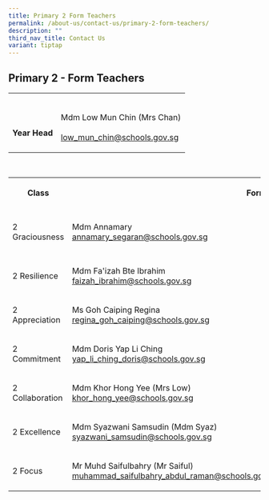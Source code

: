 ```yaml
---
title: Primary 2 Form Teachers
permalink: /about-us/contact-us/primary-2-form-teachers/
description: ""
third_nav_title: Contact Us
variant: tiptap
---
```

<h2><strong>Primary 2 - Form Teachers</strong></h2>
<table style="minWidth: 50px">
<colgroup>
<col>
<col>
</colgroup>
<tbody>
<tr>
<th rowspan="1" colspan="1">
<p>
<br>
<br>Year Head</p>
</th>
<td rowspan="1" colspan="1">
<p>
<br>Mdm Low Mun Chin (Mrs Chan)
<br>
<br><a href="mailto:low_mun_chin@schools.gov.sg" rel="noopener noreferrer nofollow" target="_blank">low_mun_chin@schools.gov.sg</a>
</p>
</td>
</tr>
</tbody>
</table>
<p>
<br>
</p>
<table style="minWidth: 75px">
<colgroup>
<col>
<col>
<col>
</colgroup>
<tbody>
<tr>
<th rowspan="1" colspan="1">
<p>Class</p>
</th>
<th rowspan="1" colspan="2">
<p>Form Teachers</p>
</th>
</tr>
<tr>
<td rowspan="1" colspan="1">
<p>2 Graciousness</p>
</td>
<td rowspan="1" colspan="1">
<p>Mdm Annamary
<br><a href="annamary_segaran@schools.gov.sg" rel="noopener nofollow" target="_blank">annamary_segaran@schools.gov.sg</a>
</p>
</td>
<td rowspan="1" colspan="1">
<p>Mdm Goh Kar Hui
<br>(Mrs Jolene Teo)
<br><a href="goh_kar_hui@schools.gov.sg" rel="noopener nofollow" target="_blank">goh_kar_hui@schools.gov.sg</a>
</p>
</td>
</tr>
<tr>
<td rowspan="1" colspan="1">
<p>2 Resilience</p>
</td>
<td rowspan="1" colspan="1">
<p>Mdm Fa'izah Bte Ibrahim
<br><a href="faizah_ibrahim@schools.gov.sg" rel="noopener nofollow" target="_blank">faizah_ibrahim@schools.gov.sg</a>
</p>
</td>
<td rowspan="1" colspan="1">
<p>Mr&nbsp;Wong Yew Hoong
<br><a href="wong_yew_hoong@schools.gov.sg" rel="noopener nofollow" target="_blank">wong_yew_hoong@schools.gov.sg</a>
</p>
</td>
</tr>
<tr>
<td rowspan="1" colspan="1">
<p>2 Appreciation</p>
</td>
<td rowspan="1" colspan="1">
<p>Ms Goh Caiping Regina
<br><a href="mailto:regina_goh_caiping@schools.gov.sg" rel="noopener noreferrer nofollow" target="_blank"><u>regina_goh_caiping@schools.gov.sg</u></a>
</p>
</td>
<td rowspan="1" colspan="1">
<p>Mr Ahmad Zaki Bin Hassan
<br><a href="mailto:ahmad_zaki_b_hassan@schools.gov.sg" rel="noopener noreferrer nofollow" target="_blank"><u>ahmad_zaki_b_hassan@schools.gov.sg</u></a>
</p>
</td>
</tr>
<tr>
<td rowspan="1" colspan="1">
<p>2 Commitment</p>
</td>
<td rowspan="1" colspan="1">
<p>Mdm Doris Yap Li Ching
<br><a href="yap_li_ching_doris@schools.gov.sg" rel="noopener nofollow" target="_blank">yap_li_ching_doris@schools.gov.sg</a>
</p>
</td>
<td rowspan="1" colspan="1">
<p>Mdm Peng Jing Jing
<br><a href="mailto:peng_jingjing@schools.gov.sg" rel="noopener noreferrer nofollow" target="_blank"><u>peng_jingjing@schools.gov.sg</u></a>
</p>
</td>
</tr>
<tr>
<td rowspan="1" colspan="1">
<p>2 Collaboration</p>
</td>
<td rowspan="1" colspan="1">
<p>Mdm Khor Hong Yee (Mrs Low)
<br><a href="khor_hong_yee@schools.gov.sg" rel="noopener nofollow" target="_blank">khor_hong_yee@schools.gov.sg</a>
</p>
</td>
<td rowspan="1" colspan="1">
<p>Mdm&nbsp;Chek Davoudou Ragmath Nissa
<br><a href="Chek_Davoudou_Raghmath_Nissa@schools.gov.sg" rel="noopener nofollow" target="_blank">Chek_Davoudou_Raghmath_Nissa@schools.gov.sg</a>
</p>
</td>
</tr>
<tr>
<td rowspan="1" colspan="1">
<p>2 Excellence</p>
</td>
<td rowspan="1" colspan="1">
<p>Mdm Syazwani Samsudin (Mdm Syaz)
<br><a href="syazwani_samsudin@schools.gov.sg" rel="noopener nofollow" target="_blank">syazwani_samsudin@schools.gov.sg</a>
</p>
</td>
<td rowspan="1" colspan="1">
<p>Mr Neo Aik Ghee
<br><a href="neo_aik_ghee@schools.gov.sg" rel="noopener nofollow" target="_blank">neo_aik_ghee@schools.gov.sg</a>
</p>
</td>
</tr>
<tr>
<td rowspan="1" colspan="1">
<p>2 Focus</p>
</td>
<td rowspan="1" colspan="1">
<p>Mr Muhd Saifulbahry (Mr Saiful)
<br><a href="muhammad_saifulbahry_abdul_raman@schools.gov.sg" rel="noopener nofollow" target="_blank">muhammad_saifulbahry_abdul_raman@schools.gov.sg</a>
</p>
</td>
<td rowspan="1" colspan="1">
<p>Ms Tan Shumin Cecilia
<br><a href="tan_shumin_cecilia@schools.gov.sg" rel="noopener nofollow" target="_blank">tan_shumin_cecilia@schools.gov.sg</a>
</p>
</td>
</tr>
</tbody>
</table>
<p></p>